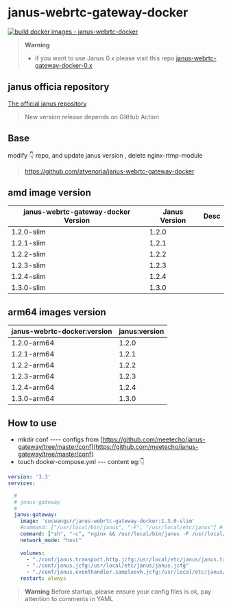 
# janus-webrtc-gateway-docker
[![build docker images - janus-webrtc-docker](https://github.com/wangsrGit119/janus-webrtc-gateway-docker/actions/workflows/prod-docker-image.yml/badge.svg)](https://github.com/wangsrGit119/janus-webrtc-gateway-docker/actions/workflows/prod-docker-image.yml)

> **Warning**
>- if you want to use Janus 0.x please visit this repo [janus-webrtc-gateway-docker-0.x](https://github.com/atyenoria/janus-webrtc-gateway-docker)

## janus officia repository

[The official janus repository](https://github.com/meetecho/janus-gateway.git "janus:1.0")

>New version release depends on GitHub Action

## Base

modify :point_down: repo, and  update janus version , delete nginx-rtmp-module
> https://github.com/atyenoria/janus-webrtc-gateway-docker
> 

## amd image version

|  janus-webrtc-gateway-docker Version |  Janus Version |Desc|
| ------------ | ------------ |------------ |
|  1.2.0-slim | 1.2.0   | |
|  1.2.1-slim | 1.2.1   |  |
|  1.2.2-slim | 1.2.2   |   |
|  1.2.3-slim | 1.2.3   |   |
|  1.2.4-slim | 1.2.4   |  |
|  1.3.0-slim | 1.3.0  |  |
## arm64 images version

|  janus-webrtc-docker:version |  janus:version |
| ------------ | ------------ |
|  1.2.0-arm64 | 1.2.0   |
|  1.2.1-arm64 | 1.2.1  |
|  1.2.2-arm64 | 1.2.2  |
|  1.2.3-arm64 | 1.2.3  |
|  1.2.4-arm64 | 1.2.4  |
|  1.3.0-arm64 | 1.3.0  | 

## How to use

 - mkdir conf ---- configs from [https://github.com/meetecho/janus-gateway/tree/master/conf](https://github.com/meetecho/janus-gateway/tree/master/conf)
 - touch docker-compose.yml --- content eg::point_down: 

```yaml
version: '3.3'
services:

  #
  # janus-gateway
  #
  janus-gateway:
    image: 'sucwangsr/janus-webrtc-gateway-docker:1.3.0-slim'
    #command: ["/usr/local/bin/janus", "-F", "/usr/local/etc/janus"] # only start janus 
    command: ["sh", "-c", "nginx && /usr/local/bin/janus -F /usr/local/etc/janus"]  # if want to start nginx (port 8086)
    network_mode: "host"
    
    volumes:
      - "./conf/janus.transport.http.jcfg:/usr/local/etc/janus/janus.transport.http.jcfg"  # open adminapi config
      - "./conf/janus.jcfg:/usr/local/etc/janus/janus.jcfg"
      - "./conf/janus.eventhandler.sampleevh.jcfg:/usr/local/etc/janus/janus.eventhandler.sampleevh.jcfg"
    restart: always

```

>**Warning**
> Before startup, please ensure your config files is ok,  pay attention to comments in YAML

